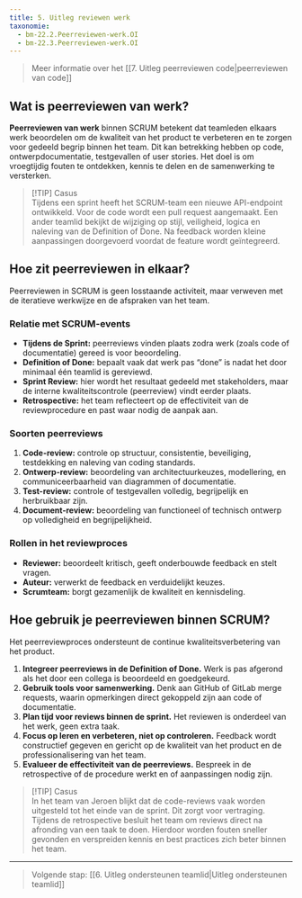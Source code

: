 ```yaml
---
title: 5. Uitleg reviewen werk
taxonomie:
  - bm-22.2.Peerreviewen-werk.OI
  - bm-22.3.Peerreviewen-werk.OI
---
```

> Meer informatie over het [[7. Uitleg peerreviewen code|peerreviewen van code]]
## Wat is peerreviewen van werk?
**Peerreviewen van werk** binnen SCRUM betekent dat teamleden elkaars werk beoordelen om de kwaliteit van het product te verbeteren en te zorgen voor gedeeld begrip binnen het team. Dit kan betrekking hebben op code, ontwerpdocumentatie, testgevallen of user stories. Het doel is om vroegtijdig fouten te ontdekken, kennis te delen en de samenwerking te versterken.

> [!TIP] Casus  
> Tijdens een sprint heeft het SCRUM-team een nieuwe API-endpoint ontwikkeld. Voor de code wordt een pull request aangemaakt. Een ander teamlid bekijkt de wijziging op stijl, veiligheid, logica en naleving van de Definition of Done. Na feedback worden kleine aanpassingen doorgevoerd voordat de feature wordt geïntegreerd.

## Hoe zit peerreviewen in elkaar?
Peerreviewen in SCRUM is geen losstaande activiteit, maar verweven met de iteratieve werkwijze en de afspraken van het team.

### Relatie met SCRUM-events
- **Tijdens de Sprint:** peerreviews vinden plaats zodra werk (zoals code of documentatie) gereed is voor beoordeling.
- **Definition of Done:** bepaalt vaak dat werk pas “done” is nadat het door minimaal één teamlid is gereviewd.
- **Sprint Review:** hier wordt het resultaat gedeeld met stakeholders, maar de interne kwaliteitscontrole (peerreview) vindt eerder plaats.
- **Retrospective:** het team reflecteert op de effectiviteit van de reviewprocedure en past waar nodig de aanpak aan.
### Soorten peerreviews

1. **Code-review:** controle op structuur, consistentie, beveiliging, testdekking en naleving van coding standards.
2. **Ontwerp-review:** beoordeling van architectuurkeuzes, modellering, en communiceerbaarheid van diagrammen of documentatie.
3. **Test-review:** controle of testgevallen volledig, begrijpelijk en herbruikbaar zijn.
4. **Document-review:** beoordeling van functioneel of technisch ontwerp op volledigheid en begrijpelijkheid.
### Rollen in het reviewproces
- **Reviewer:** beoordeelt kritisch, geeft onderbouwde feedback en stelt vragen.
- **Auteur:** verwerkt de feedback en verduidelijkt keuzes.
- **Scrumteam:** borgt gezamenlijk de kwaliteit en kennisdeling.

## Hoe gebruik je peerreviewen binnen SCRUM?
Het peerreviewproces ondersteunt de continue kwaliteitsverbetering van het product.

1. **Integreer peerreviews in de Definition of Done.** Werk is pas afgerond als het door een collega is beoordeeld en goedgekeurd.
2. **Gebruik tools voor samenwerking.** Denk aan GitHub of GitLab merge requests, waarin opmerkingen direct gekoppeld zijn aan code of documentatie.
3. **Plan tijd voor reviews binnen de sprint.** Het reviewen is onderdeel van het werk, geen extra taak.
4. **Focus op leren en verbeteren, niet op controleren.** Feedback wordt constructief gegeven en gericht op de kwaliteit van het product en de professionalisering van het team.
5. **Evalueer de effectiviteit van de peerreviews.** Bespreek in de retrospective of de procedure werkt en of aanpassingen nodig zijn.

> [!TIP] Casus  
> In het team van Jeroen blijkt dat de code-reviews vaak worden uitgesteld tot het einde van de sprint. Dit zorgt voor vertraging. Tijdens de retrospective besluit het team om reviews direct na afronding van een taak te doen. Hierdoor worden fouten sneller gevonden en verspreiden kennis en best practices zich beter binnen het team.

---

> Volgende stap: [[6. Uitleg ondersteunen teamlid|Uitleg ondersteunen teamlid]]